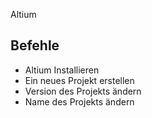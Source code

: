 Altium

## Befehle

- Altium Installieren
- Ein neues Projekt erstellen
- Version des Projekts ändern
- Name des Projekts ändern
